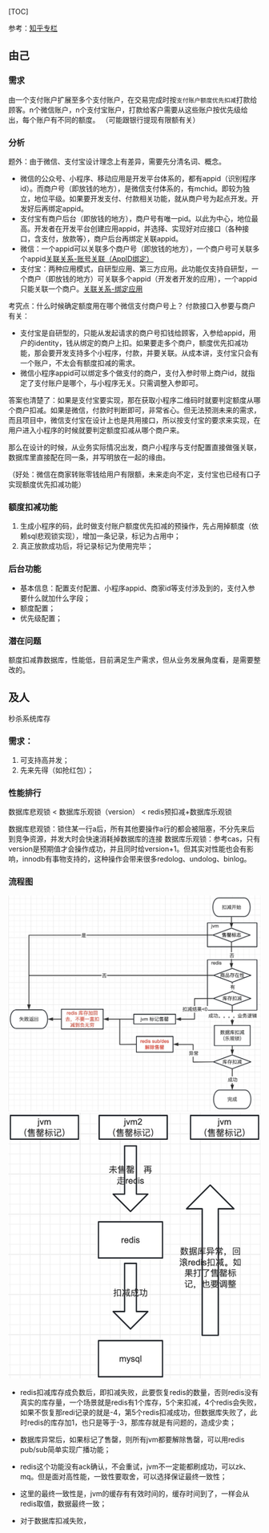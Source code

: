 [TOC]


参考：[知乎专栏](https://zhuanlan.zhihu.com/p/85660050)

## 由己
### 需求
由一个支付账户扩展至多个支付账户，在交易完成时按`支付账户额度优先扣减`打款给顾客。n个微信账户，n个支付宝账户，打款给客户需要从这些账户按优先级给出，每个账户有不同的额度。
（可能跟银行提现有限额有关）

### 分析
题外：由于微信、支付宝设计理念上有差异，需要先分清名词、概念。
- 微信的公众号、小程序、移动应用是开发平台体系的，都有appid（识别程序id）。而商户号（即放钱的地方），是微信支付体系的，有mchid。即较为独立，地位平级。如果要开发支付、付款相关功能，就从商户号为起点开发。开发好后再绑定appid。
- 支付宝有商户后台（即放钱的地方），商户号有唯一pid。以此为中心，地位最高。开发者在开发平台创建应用appid，并选择、实现好对应接口（各种接口，含支付，放款等），商户后台再绑定关联appid。
- 微信：一个appid可以关联多个商户号（即放钱的地方），一个商户号可关联多个appid[关联关系-账号关联（AppID绑定）](https://pay.weixin.qq.com/static/pay_setting/appid_protocol.shtml)
- 支付宝：两种应用模式，自研型应用、第三方应用。此功能仅支持自研型，一个商户（即放钱的地方）可关联多个appid（开发者开发的应用），一个appid只能关联一个商户。[关联关系-绑定应用](https://opendocs.alipay.com/open/0128wr)

考究点：什么时候确定额度用在哪个微信支付商户号上？
付款接口入参要与商户有关：
- 支付宝是自研型的，只能从发起请求的商户号扣钱给顾客，入参给appid，用户的identity，钱从绑定的商户上扣。如果要走多个商户，额度优先扣减功能，那会要开发支持多个小程序，付款，并要关联。从成本讲，支付宝只会有一个账户，不太会有额度扣减的需求。
- 微信小程序appid可以绑定多个做支付的商户，支付入参时带上商户id，就指定了支付账户是哪个，与小程序无关。只需调整入参即可。

答案也清楚了：如果是支付宝要实现，那在获取小程序二维码时就要判定额度从哪个商户扣减。如果是微信，付款时判断即可，非常省心。但无法预测未来的需求，而且项目中，微信支付宝在设计上也是共用接口，所以按支付宝的要求来实现，在用户进入小程序的时候就要判定额度扣减从哪个商户来。

那么在设计的时候，从业务实际情况出发，商户小程序与支付配置直接做强关联，数据库里直接配在同一条，并写明放在一起的缘由。

（好处：微信在商家转账零钱给用户有限额，未来走向不定，支付宝也已经有口子实现额度优先扣减功能）

### 额度扣减功能
1. 生成小程序的码，此时做支付账户额度优先扣减的预操作，先占用掉额度（依赖sql悲观锁实现），增加一条记录，标记为占用中；
2. 真正放款成功后，将记录标记为使用完毕；

### 后台功能
- 基本信息：配置支付配置、小程序appid、商家id等支付涉及到的，支付入参要什么就加什么字段；
- 额度配置；
- 优先级配置；

### 潜在问题
额度扣减靠数据库，性能低，目前满足生产需求，但从业务发展角度看，是需要整改的。

## 及人
秒杀系统库存

### 需求：
1. 可支持高并发；
2. 先来先得（如抢红包）；

### 性能排行
数据库悲观锁 < 数据库乐观锁（version） < redis预扣减+数据库乐观锁

数据库悲观锁：锁住某一行a后，所有其他要操作a行的都会被阻塞，不分先来后到竞争资源，并发大时会快速消耗掉数据库的连接
数据库乐观锁：参考cas，只有version是预期值才会操作成功，并且同时给version+1。但其实对性能也会有影响，innodb有事物支持的，这种操作会带来很多redolog、undolog、binlog。

### 流程图
![1](img/库存扣减-1.jpg)
![2](img/库存扣减-2.jpg)

- redis扣减库存成负数后，即扣减失败，此要恢复redis的数量，否则redis没有真实的库存量，一个场景就是redis有1个库存，5个来扣减，4个redis会失败，如果不恢复那redi记录的就是-4，第5个redis扣减成功，但数据库失败了，此时redis的库存加1，也只是等于-3，那库存就是有问题的，造成少卖；
- 数据库异常后，如果标记了售罄，则所有jvm都要解除售罄，可以用redis pub/sub简单实现广播功能；
- redis这个功能没有ack确认，不会重试，jvm不一定能都刷成功，可以zk、mq。但是面对高性能，一致性要取舍，可以选择保证最终一致性；
- 这里的最终一致性是，jvm的缓存有有效时间的，缓存时间到了，一样会从redis取值，数据最终一致；

- 对于数据库扣减失败，